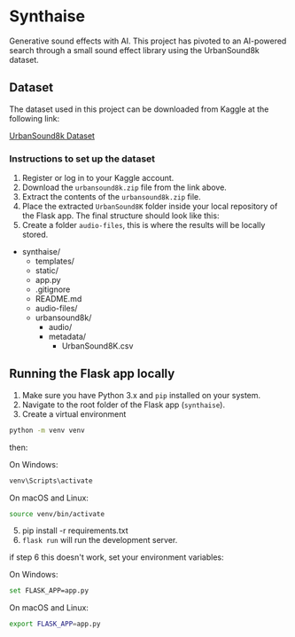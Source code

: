 # Synthaise

Generative sound effects with AI. This project has pivoted to an AI-powered search through a small sound effect library using the UrbanSound8k dataset.

## Dataset

The dataset used in this project can be downloaded from Kaggle at the following link:

[UrbanSound8k Dataset](https://www.kaggle.com/chrisfilo/urbansound8k)

### Instructions to set up the dataset

1. Register or log in to your Kaggle account.
2. Download the `urbansound8k.zip` file from the link above.
3. Extract the contents of the `urbansound8k.zip` file.
4. Place the extracted `UrbanSound8K` folder inside your local repository of the Flask app. The final structure should look like this:
5. Create a folder `audio-files`, this is where the results will be locally stored.

- synthaise/
  - templates/
  - static/
  - app.py
  - .gitignore
  - README.md
  - audio-files/
  - urbansound8k/
    - audio/
    - metadata/
        - UrbanSound8K.csv


## Running the Flask app locally

1. Make sure you have Python 3.x and `pip` installed on your system.
2. Navigate to the root folder of the Flask app (`synthaise`).
3. Create a virtual environment

```bash
python -m venv venv
```

then:

On Windows:
```bash
venv\Scripts\activate
```

On macOS and Linux:
```bash
source venv/bin/activate

```

5. pip install -r requirements.txt
6. `flask run` will run the development server.

if step 6 this doesn't work, set your environment variables:

On Windows:
```bash
set FLASK_APP=app.py
```

On macOS and Linux:
```bash
export FLASK_APP=app.py
```
